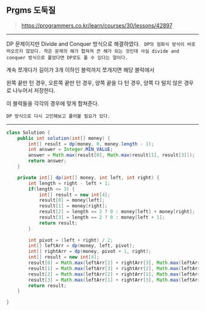 ## Prgms 도둑질
> https://programmers.co.kr/learn/courses/30/lessons/42897

********** 
DP 문제이지만 Divide and Conquer 방식으로 해결하였다. ``` DP의 점화식 방식이 바로 떠오르지 않았다. 작은 문제의 해가 합쳐져 큰 해가 되는 것인데 사실 divide and conquer 방식으로 풀었다면 DP로도 풀 수 있다는 말이다.```


계속 쪼개다가 길이가 3개 이하인 블럭까지 쪼개지면 해당 블럭에서



왼쪽 끝만 턴 경우, 오른쪽 끝만 턴 경우, 양쪽 끝을 다 턴 경우, 양쪽 다 털지 않은 경우로 나누어서 저장한다.



이 블럭들을 각각의 경우에 맞게 합쳐준다.



``` DP 방식으로 다시 고민해보고 풀어볼 필요가 있다. ```

**********

```java
class Solution {
    public int solution(int[] money) {
        int[] result = dp(money, 0, money.length - 1);
        int answer = Integer.MIN_VALUE;
        answer = Math.max(result[0], Math.max(result[1], result[3]));
        return answer;
    }

	private int[] dp(int[] money, int left, int right) {
		int length = right - left + 1;
		if(length <= 3) {
			int[] result = new int[4];
			result[0] = money[left];
			result[1] = money[right];
			result[2] = length == 2 ? 0 : money[left] + money[right];
			result[3] = length == 2 ? 0 : money[left + 1];
			return result;
		}
		
		int pivot = (left + right) / 2;
		int[] leftArr = dp(money, left, pivot);
		int[] rightArr = dp(money, pivot + 1, right);
		int[] result = new int[4];
		result[0] = Math.max(leftArr[2] + rightArr[3], Math.max(leftArr[0] + rightArr[0], leftArr[0] + rightArr[3]));
		result[1] = Math.max(leftArr[3] + rightArr[2], Math.max(leftArr[3] + rightArr[1], leftArr[1] + rightArr[1]));
		result[2] = Math.max(leftArr[2] + rightArr[1], Math.max(leftArr[0] + rightArr[2], leftArr[0] + rightArr[1]));
		result[3] = Math.max(leftArr[1] + rightArr[3], Math.max(leftArr[3] + rightArr[0], leftArr[3] + rightArr[3]));
		return result;
	}

}
```
